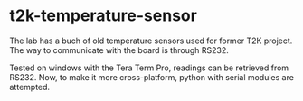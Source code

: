 # t2k-temperature-sensor

The lab has a buch of old temperature sensors used for former T2K project.
The way to communicate with the board is through RS232.

Tested on windows with the Tera Term Pro, readings can be retrieved from RS232.
Now, to make it more cross-platform, python with serial modules are attempted.